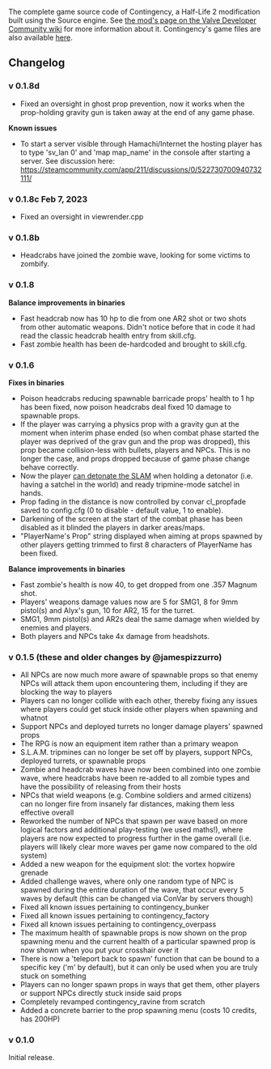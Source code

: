 The complete game source code of Contingency, a Half-Life 2 modification built using the Source engine. See [the mod's page on the Valve Developer Community wiki](https://developer.valvesoftware.com/wiki/Contingency) for more information about it. Contingency's game files are also available [here](https://github.com/jamespizzurro/arp-contingency).

## Changelog

### v 0.1.8d

* Fixed an oversight in ghost prop prevention, now it works when the prop-holding gravity gun is taken away at the end of any game phase.

**Known issues**

* To start a server visible through Hamachi/Internet the hosting player has to type 'sv_lan 0' and 'map map_name' in the console after starting a server.
See discussion here: https://steamcommunity.com/app/211/discussions/0/522730700940732111/

### v 0.1.8c Feb 7, 2023

* Fixed an oversight in viewrender.cpp

### v 0.1.8b

* Headcrabs have joined the zombie wave, looking for some victims to zombify.

### v 0.1.8

**Balance improvements in binaries**

* Fast headcrab now has 10 hp to die from one AR2 shot or two shots from other automatic weapons. Didn't notice before that in code it had read the classic headcrab health entry from skill.cfg.
* Fast zombie health has been de-hardcoded and brought to skill.cfg.

### v 0.1.6

**Fixes in binaries**

* Poison headcrabs reducing spawnable barricade props' health to 1 hp has been fixed, now poison headcrabs deal fixed 10 damage to spawnable props.
* If the player was carrying a physics prop with a gravity gun at the moment when interim phase ended (so when combat phase started the player was deprived of the grav gun and the prop was dropped), this prop became collision-less with bullets, players and NPCs. This is no longer the case, and props dropped because of game phase change behave correctly.
* Now the player [can detonate the SLAM](https://youtu.be/pvfdsDBldqI) when holding a detonator (i.e. having a satchel in the world) and ready tripmine-mode satchel in hands.
* Prop fading in the distance is now controlled by convar cl_propfade saved to config.cfg (0 to disable - default value, 1 to enable).
* Darkening of the screen at the start of the combat phase has been disabled as it blinded the players in darker areas/maps.
* "PlayerName's Prop" string displayed when aiming at props spawned by other players getting trimmed to first 8 characters of PlayerName has been fixed.

**Balance improvements in binaries**

* Fast zombie's health is now 40, to get dropped from one .357 Magnum shot.
* Players' weapons damage values now are 5 for SMG1, 8 for 9mm pistol(s) and Alyx's gun, 10 for AR2, 15 for the turret.
* SMG1, 9mm pistol(s) and AR2s deal the same damage when wielded by enemies and players.
* Both players and NPCs take 4x damage from headshots.

### v 0.1.5 (these and older changes by @jamespizzurro)

* All NPCs are now much more aware of spawnable props so that enemy NPCs will attack them upon encountering them, including if they are blocking the way to players
* Players can no longer collide with each other, thereby fixing any issues where players could get stuck inside other players when spawning and whatnot
* Support NPCs and deployed turrets no longer damage players' spawned props
* The RPG is now an equipment item rather than a primary weapon
* S.L.A.M. tripmines can no longer be set off by players, support NPCs, deployed turrets, or spawnable props
* Zombie and headcrab waves have now been combined into one zombie wave, where headcrabs have been re-added to all zombie types and have the possibility of releasing from their hosts
* NPCs that wield weapons (e.g. Combine soldiers and armed citizens) can no longer fire from insanely far distances, making them less effective overall
* Reworked the number of NPCs that spawn per wave based on more logical factors and additional play-testing (we used maths!), where players are now expected to progress further in the game overall (i.e. players will likely clear more waves per game now compared to the old system)
* Added a new weapon for the equipment slot: the vortex hopwire grenade
* Added challenge waves, where only one random type of NPC is spawned during the entire duration of the wave, that occur every 5 waves by default (this can be changed via ConVar by servers though)
* Fixed all known issues pertaining to contingency_bunker
* Fixed all known issues pertaining to contingency_factory
* Fixed all known issues pertaining to contingency_overpass
* The maximum health of spawnable props is now shown on the prop spawning menu and the current health of a particular spawned prop is now shown when you put your crosshair over it
* There is now a 'teleport back to spawn' function that can be bound to a specific key ('m' by default), but it can only be used when you are truly stuck on something
* Players can no longer spawn props in ways that get them, other players or support NPCs directly stuck inside said props
* Completely revamped contingency_ravine from scratch
* Added a concrete barrier to the prop spawning menu (costs 10 credits, has 200HP)

### v 0.1.0

Initial release.